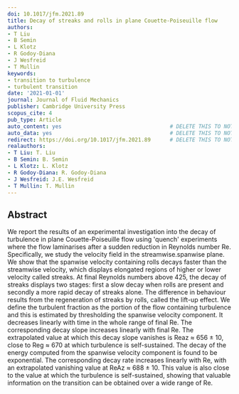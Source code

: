 ```yaml
---
doi: 10.1017/jfm.2021.89
title: Decay of streaks and rolls in plane Couette-Poiseuille flow
authors:
- T Liu
- B Semin
- L Klotz
- R Godoy-Diana
- J Wesfreid
- T Mullin
keywords:
- transition to turbulence
- turbulent transition
date: '2021-01-01'
journal: Journal of Fluid Mechanics
publisher: Cambridge University Press
scopus_cite: 4
pub_type: Article
auto_content: yes                                  # DELETE THIS TO NOT AUTO GENERATE CONTENT
auto_data: yes                                     # DELETE THIS TO NOT AUTO GENERATE METADATA
redirect: https://doi.org/10.1017/jfm.2021.89      # DELETE THIS TO NOT REDIRECT
realauthors:
- T Liu: T. Liu
- B Semin: B. Semin
- L Klotz: L. Klotz
- R Godoy-Diana: R. Godoy-Diana
- J Wesfreid: J.E. Wesfreid
- T Mullin: T. Mullin
---
```



## Abstract
We report the results of an experimental investigation into the decay of turbulence in plane Couette-Poiseuille flow using 'quench' experiments where the flow laminarises after a sudden reduction in Reynolds number Re. Specifically, we study the velocity field in the streamwise.spanwise plane. We show that the spanwise velocity containing rolls decays faster than the streamwise velocity, which displays elongated regions of higher or lower velocity called streaks. At final Reynolds numbers above 425, the decay of streaks displays two stages: first a slow decay when rolls are present and secondly a more rapid decay of streaks alone. The difference in behaviour results from the regeneration of streaks by rolls, called the lift-up effect. We define the turbulent fraction as the portion of the flow containing turbulence and this is estimated by thresholding the spanwise velocity component. It decreases linearly with time in the whole range of final Re. The corresponding decay slope increases linearly with final Re. The extrapolated value at which this decay slope vanishes is Reaz ≈ 656 ± 10, close to Reg ≈ 670 at which turbulence is self-sustained. The decay of the energy computed from the spanwise velocity component is found to be exponential. The corresponding decay rate increases linearly with Re, with an extrapolated vanishing value at ReAz ≈ 688 ± 10. This value is also close to the value at which the turbulence is self-sustained, showing that valuable information on the transition can be obtained over a wide range of Re.

